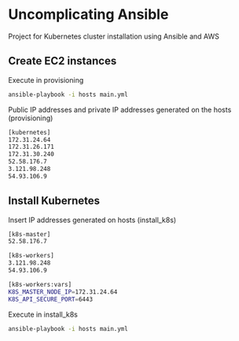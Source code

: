 # Uncomplicating Ansible

Project for Kubernetes cluster installation using Ansible and AWS

## Create EC2 instances

Execute in provisioning

```bash
ansible-playbook -i hosts main.yml
```

Public IP addresses and private IP addresses generated on the hosts (provisioning)

```bash
[kubernetes]
172.31.24.64
172.31.26.171
172.31.30.240
52.58.176.7
3.121.98.248
54.93.106.9
```

## Install Kubernetes

Insert IP addresses generated on hosts (install_k8s)

```bash
[k8s-master]
52.58.176.7

[k8s-workers]
3.121.98.248
54.93.106.9

[k8s-workers:vars]
K8S_MASTER_NODE_IP=172.31.24.64
K8S_API_SECURE_PORT=6443
```

Execute in install_k8s

```bash
ansible-playbook -i hosts main.yml
```
